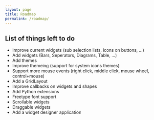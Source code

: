 ```yaml
---
layout: page
title: Roadmap
permalink: /roadmap/
---
```


List of things left to do
-------------------------
* Improve current widgets (sub selection lists, icons on buttons, ...)
* Add widgets (Bars, Seperators, Diagrams, Table, ...)
* Add themes
* Improve themeing (support for system icons themes)
* Support more mouse events (right click, middle click, mouse wheel, control+mouse)
* Add a GridLayout
* Improve callbacks on widgets and shapes
* Add Python extensions
* Freetype font support
* Scrollable widgets
* Draggable widgets
* Add a widget designer application
